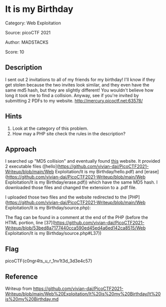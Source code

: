 # It is my Birthday

Category: Web Exploitation

Source: picoCTF 2021

Author: MADSTACKS

Score: 10

## Description

I sent out 2 invitations to all of my friends for my birthday! I'll know if they get stolen because the two invites look similar, and they even have the same md5 hash, but they are slightly different! You wouldn't believe how long it took me to find a collision. Anyway, see if you're invited by submitting 2 PDFs to my website. http://mercury.picoctf.net:63578/

## Hints

1. Look at the category of this problem.
2. How may a PHP site check the rules in the description?

## Approach

I searched up "MD5 collision" and eventually found [this](https://www.mscs.dal.ca/~selinger/md5collision/) website. It provided 2 executable files ([hello](https://github.com/vivian-dai/PicoCTF2021-Writeup/blob/main/Web Exploitation/It is my Birthday/hello.pdf) and [erase](https://github.com/vivian-dai/PicoCTF2021-Writeup/blob/main/Web Exploitation/It is my Birthday/erase.pdf)) which have the same MD5 hash. I downloaded those files and changed the extension to a .pdf file.

I uploaded those two files and the website redirected to the [PHP](https://github.com/vivian-dai/PicoCTF2021-Writeup/blob/main/Web Exploitation/It is my Birthday/source.php):

The flag can be found in a comment at the end of the PHP (before the HTML portion, line [37](https://github.com/vivian-dai/PicoCTF2021-Writeup/blob/53bed8a7177440cca590ed45ed4a6ed142ca8515/Web Exploitation/It is my Birthday/source.php#L37))

## Flag

picoCTF{c0ngr4ts_u_r_1nv1t3d_3d3e4c57}

## Reference

Writeup from https://github.com/vivian-dai/PicoCTF2021-Writeup/blob/main/Web%20Exploitation/It%20is%20my%20Birthday/It%20is%20my%20Birthday.md